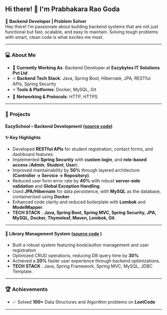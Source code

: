 ## Hi there! 👋 I'm Prabhakara Rao Goda

🚀 **Backend Developer | Problem Solver**  
Hey there! I’m passionate about building backend systems that are not just functional but fast, scalable, and easy to maintain. Solving tough problems with smart, clean code is what excites me most.

---

### 💻 About Me

- 🎯 **Currently Working As**: Backend Developer at **Eazybytes IT Solutions Pvt Ltd**  
- 🔥 **Backend Tech Stack**: Java, Spring Boot, Hibernate, JPA, RESTful APIs, Spring Security  
- ⚡ **Tools & Platforms**: Docker, MySQL, Git  
- 📡 **Networking & Protocols**: HTTP, HTTPS

---

### 💼 Projects
#### EazySchool – Backend Development ([source code](https://github.com/PrabhaKar-Rao/eazyschool-clone))
#### ✨ Key Highlights

- Developed **RESTful APIs** for student registration, contact forms, and dashboard features.
- Implemented **Spring Security** with **custom login**, and **role-based access** (**Admin**, **Student**, **User**).  
- Improved maintainability by **50%** through layered architecture **(Controller → Service → Repository)**.
- Reduced user form error rate by **40%** with robust **server-side validation** and **Global Exception Handling**.
- Used **JPA/Hibernate** for data persistence, with **MySQL** as the database, containerized using **Docker**.  
- Enhanced code clarity and reduced boilerplate with **Lombok** and **ModelMapper**.
- **TECH STACK** : **Java, Spring Boot, Spring MVC, Spring Security, JPA, MySQL, Docker, Thymeleaf, Maven, Lombok, Git**.
---

#### 🔹 Library Management System ([source code](https://github.com/PrabhaKar-Rao/Library-Management-System) ) 
- Built a robust system featuring book/author management and user registration  
- Optimized CRUD operations, reducing DB query time by **30%**  
- Achieved a **20%** faster user experience through backend optimizations.
- **TECH STACK** : Java, Spring Framework, Spring MVC, MySQL, JDBC Template.
---
### 🏆 Achievements

- ✅ Solved **100+** Data Structures and Algorithm problems on **LeetCode**   

---
